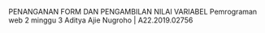 PENANGANAN FORM DAN PENGAMBILAN NILAI VARIABEL 
Pemrograman web 2 minggu 3 Aditya Ajie Nugroho | A22.2019.02756